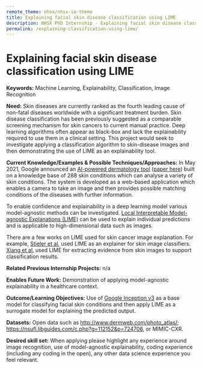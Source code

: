 ```yaml
---
remote_theme: nhsx/nhsx-io-theme
title: Explaining facial skin disease classification using LIME
description: NHSX PhD Internship - Explaining facial skin disease classification using LIME
permalink: /explaining-classification-using-lime/
---
```


# Explaining facial skin disease classification using LIME

**Keywords:**  Machine Learning, Explainability, Classification, Image Recognition

**Need:**  Skin diseases are currently ranked as the fourth leading cause of non-fatal diseases worldwide with a significant treatment burden.  Skin disease classification has been previously suggested as a comparable screening mechanism for skin cancers to current manual practice.  Deep learning algorithms often appear as black-box and lack the explainability required to use them in a clinical setting.  This project would seek to investigate applying a classification algorithm to skin-disease images and then demonstrating the use of LIME as an explainability tool. 

**Current Knowledge/Examples & Possible Techniques/Approaches:** In May 2021, Google announced an [AI-powered dermatology tool](https://blog.google/technology/health/ai-dermatology-preview-io-2021/) ([paper here](https://www.nature.com/articles/s41591-020-0842-3?proof=tr)) built on a knowledge base of 288 skin conditions which can analyse a variety of skin conditions.  The system is developed as a web-based application which enables a camera to take an image and then provides possible matching conditions of the diseases with further information. 

To enable confidence and explainability in a deep learning model various model-agnostic methods can be investigated.  [Local Interpretable Model-agnostic Explanations (LIME)](https://arxiv.org/abs/1602.04938) can be used to explain individual predictions and is applicable to high-dimensional data such as images.  

There are a few works on LIME used for skin cancer image explanation. For example, [Stieler et al.](https://openaccess.thecvf.com/content/CVPR2021W/ISIC/html/Stieler_Towards_Domain-Specific_Explainable_AI_Model_Interpretation_of_a_Skin_Image_CVPRW_2021_paper.html) used LIME as an explainer for skin image classifiers. [Xiang et al.](https://www.ncbi.nlm.nih.gov/pmc/articles/PMC7153112/) used LIME for extracting evidence from skin images to support classification results.

**Related Previous Internship Projects:** n/a

**Enables Future Work:** Demonstration of applying model-agnostic explainability in a healthcare context.

**Outcome/Learning Objectives:** Use of [Google Inception v3](https://cloud.google.com/tpu/docs/inception-v3-advanced) as a base model for classifying facial skin conditions and then apply LIME as a surrogate model for explaining the predicted output.    

**Datasets:** Open data such as <http://www.dermweb.com/photo_atlas/>; <https://nsufl.libguides.com/c.php?g=112152&p=724706>, or MIMIC-CXR.

**Desired skill set:**  When applying please highlight any experience around image recognition, use of model-agnostic explainability, coding experience (including any coding in the open), any other data science experience you feel relevant. 